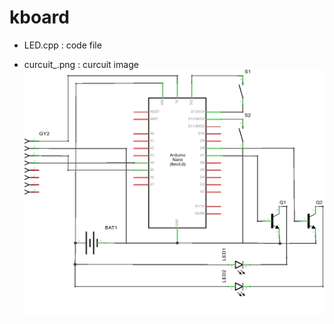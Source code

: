 # kboard

- LED.cpp : code file

- curcuit_.png : curcuit image
![circuit](https://github.com/Mt-Bugak/kboard/blob/master/circuit.png?raw=true)
